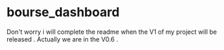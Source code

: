 # bourse_dashboard
Don't worry i will complete the readme when the V1 of my project will be released . Actually we are in the V0.6 .
